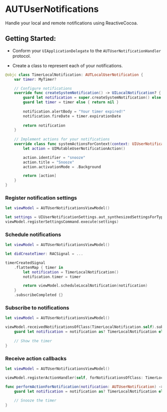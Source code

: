 # AUTUserNotifications

Handle your local and remote notifications using ReactiveCocoa.

## Getting Started:

- Conform your `UIApplicationDelegate` to the `AUTUserNotificationHandler` protocol.

- Create a class to represent each of your notifications.

```swift
@objc class TimerLocalNotification: AUTLocalUserNotification {
    var timer: MyTimer?

    // Configure notifications
    override func createSystemNotification() -> UILocalNotification? {
        guard let notification = super.createSystemNotification() else { return nil }
        guard let timer = timer else { return nil }
        
        notification.alertBody = "Your timer expired!"
        notification.fireDate = timer.expirationDate
        
        return notification
    }
    
    // Implement actions for your notifications
    override class func systemActionsForContext(context: UIUserNotificationActionContext) -> [UIUserNotificationAction]? {
        let action = UIMutableUserNotificationAction()

        action.identifier = "snooze"
        action.title = "Snooze"
        action.activationMode = .Background

        return [action]
    }
}
```

### Register notification settings

```swift
let viewModel = AUTUserNotificationsViewModel()

let settings = UIUserNotificationSettings.aut_synthesizedSettingsForTypes([.Alert, .Badge, .Sound])
viewModel.registerSettingsCommand.execute(settings)
```

### Schedule notifications

```swift
let viewModel = AUTUserNotificationsViewModel()

let didCreateTimer: RACSignal = ...

timerCreatedSignal
    .flattenMap { timer in
        let notification = TimerLocalNotification()
        notification.timer = timer

        return viewModel.scheduleLocalNotification(notification)
    }
    .subscribeCompleted {}
```

### Subscribe to notifications

```swift
let viewModel = AUTUserNotificationsViewModel()

viewModel.receivedNotificationsOfClass(TimerLocalNotification.self).subscribeNext { notification in
    guard let notification = notification as? TimerLocalNotification else { return }
    
    // Show the timer
}
```

### Receive action callbacks

```swift
let viewModel = AUTUserNotificationsViewModel()

viewModel.registerActionHandler(self, forNotificationsOfClass: TimerLocalNotification.self)

func performActionForNotification(notification: AUTUserNotification) -> RACSignal {
    guard let notification = notification as? TimerLocalNotification else { return RACSignal.empty() }
        
    // Snooze the timer   
}
```
